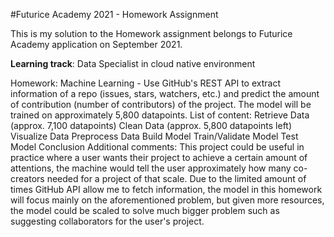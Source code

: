 #Futurice Academy 2021 - Homework Assignment

This is my solution to the Homework assignment belongs to Futurice Academy application on September 2021.

<b>Learning track</b>: Data Specialist in cloud native environment

Homework: Machine Learning - Use GitHub's REST API to extract information of a repo (issues, stars, watchers, etc.) and predict the amount of contribution (number of contributors) of the project. The model will be trained on approximately 5,800 datapoints.
List of content:
Retrieve Data (approx. 7,100 datapoints)
Clean Data (approx. 5,800 datapoints left)
Visualize Data
Preprocess Data
Build Model
Train/Validate Model
Test Model
Conclusion
Additional comments: This project could be useful in practice where a user wants their project to achieve a certain amount of attentions, the machine would tell the user approximately how many co-creators needed for a project of that scale. Due to the limited amount of times GitHub API allow me to fetch information, the model in this homework will focus mainly on the aforementioned problem, but given more resources, the model could be scaled to solve much bigger problem such as suggesting collaborators for the user's project.
